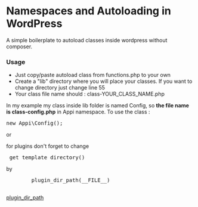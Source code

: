 # Namespaces and Autoloading in WordPress
A simple boilerplate to autoload classes inside wordpress without composer.

<h3>Usage</h3>
<ul>
	<li>Just copy/paste autoload class from functions.php to your own</li>
	<li>Create a "lib" directory where you will place your classes. If you want to change directory just change line 55</li>
	<li>Your class file name should : class-YOUR_CLASS_NAME.php</li>
</ul>
<p>
	In my example my class inside lib folder is named Config, so <strong>the file name is class-config.php</strong> in Appi namespace.
	To use the class : 
	<pre>new Appi\Config();</pre> or 
</p>
<p>
	for plugins don't forget to change 
	<pre> get_template_directory() </pre>
	by
	<pre>
		plugin_dir_path(__FILE__)
	</pre>
	<a href="https://bit.ly/31BMwyw">plugin_dir_path</a>
</p>